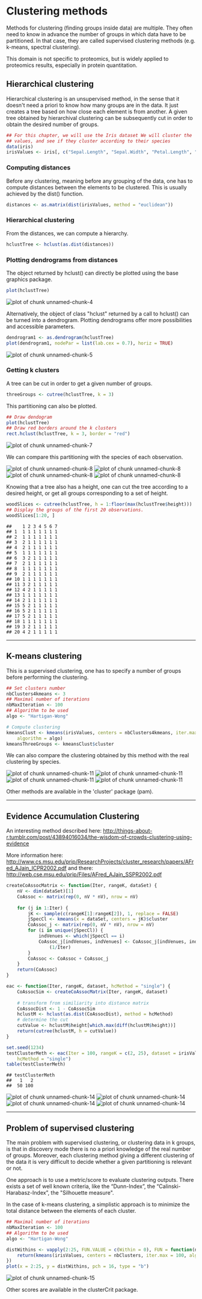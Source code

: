 Clustering methods
========================================================

Methods for clustering (finding groups inside data) are multiple. They often need to know in advance the number of groups in which data have to be partitioned. In that case, they are called supervised clustering methods (e.g. k-means, spectral clustering). 

This domain is not specific to proteomics, but is widely applied to proteomics results, especially in protein quantitation.


Hierarchical clustering
--------------------------------------------------------------------------------

Hierarchical clustering is an unsupervised method, in the sense that it doesn't need a priori to know how many groups are in the data. It just creates a tree based on how close each element is from another. 
A given tree obtained by hierarchival clustering can be subsequently cut in order to obtain the desired number of groups.



```r
## For this chapter, we will use the Iris dataset We will cluster the
## values, and see if they cluster according to their species
data(iris)
irisValues <- iris[, c("Sepal.Length", "Sepal.Width", "Petal.Length", "Petal.Width")]
```



### Computing distances

Before any clustering, meaning before any grouping of the data, one has to compute distances between the elements to be clustered. This is usually achieved by the dist() function.


```r
distances <- as.matrix(dist(irisValues, method = "euclidean"))
```



### Hierarchical clustering

From the distances, we can compute a hierarchy.


```r
hclustTree <- hclust(as.dist(distances))
```



### Plotting dendrograms from distances

The object returned by hclust() can directly be plotted using the base graphics package.


```r
plot(hclustTree)
```

![plot of chunk unnamed-chunk-4](figure/unnamed-chunk-4.png) 


Alternatively, the object of class "hclust" returned by a call to hclust() can be turned into a dendrogram. Plotting dendrograms offer more possibilities and accessible parameters.


```r
dendrogram1 <- as.dendrogram(hclustTree)
plot(dendrogram1, nodePar = list(lab.cex = 0.7), horiz = TRUE)
```

![plot of chunk unnamed-chunk-5](figure/unnamed-chunk-5.png) 



### Getting k clusters

A tree can be cut in order to get a given number of groups.


```r
threeGroups <- cutree(hclustTree, k = 3)
```


This partitioning can also be plotted.


```r
## Draw dendogram
plot(hclustTree)
## Draw red borders around the k clusters
rect.hclust(hclustTree, k = 3, border = "red")
```

![plot of chunk unnamed-chunk-7](figure/unnamed-chunk-7.png) 


We can compare this partitioning with the species of each observation.

![plot of chunk unnamed-chunk-8](figure/unnamed-chunk-81.png) ![plot of chunk unnamed-chunk-8](figure/unnamed-chunk-82.png) ![plot of chunk unnamed-chunk-8](figure/unnamed-chunk-83.png) ![plot of chunk unnamed-chunk-8](figure/unnamed-chunk-84.png) 


Knowing that a tree also has a height, one can cut the tree according to a desired height, or get all groups corresponding to a set of height.



```r
woodSlices <- cutree(hclustTree, h = 1:floor(max(hclustTree$height)))
## Display the groups of the first 20 observations.
woodSlices[1:20, ]
```

```
##    1 2 3 4 5 6 7
## 1  1 1 1 1 1 1 1
## 2  1 1 1 1 1 1 1
## 3  2 1 1 1 1 1 1
## 4  2 1 1 1 1 1 1
## 5  1 1 1 1 1 1 1
## 6  3 2 1 1 1 1 1
## 7  2 1 1 1 1 1 1
## 8  1 1 1 1 1 1 1
## 9  2 1 1 1 1 1 1
## 10 1 1 1 1 1 1 1
## 11 3 2 1 1 1 1 1
## 12 4 2 1 1 1 1 1
## 13 1 1 1 1 1 1 1
## 14 2 1 1 1 1 1 1
## 15 5 2 1 1 1 1 1
## 16 5 2 1 1 1 1 1
## 17 5 2 1 1 1 1 1
## 18 1 1 1 1 1 1 1
## 19 3 2 1 1 1 1 1
## 20 4 2 1 1 1 1 1
```


--------------------------------------------------------------------------------

K-means clustering
--------------------------------------------------------------------------------

This is a supervised clustering, one has to specify a number of groups before performing the clustering.


```r
## Set clusters number
nbClusters4kmeans <- 3
## Maximal number of iterations
nbMaxIteration <- 100
## Algorithm to be used
algo <- "Hartigan-Wong"

# Compute clustering
kmeansClust <- kmeans(irisValues, centers = nbClusters4kmeans, iter.max = nbMaxIteration, 
    algorithm = algo)
kmeansThreeGroups <- kmeansClust$cluster
```


We can also compare the clustering obtained by this method with the real clustering by species.

![plot of chunk unnamed-chunk-11](figure/unnamed-chunk-111.png) ![plot of chunk unnamed-chunk-11](figure/unnamed-chunk-112.png) ![plot of chunk unnamed-chunk-11](figure/unnamed-chunk-113.png) ![plot of chunk unnamed-chunk-11](figure/unnamed-chunk-114.png) 


Other methods are available in the 'cluster' package (pam).

-------------------------------------------------------------------------------- 

Evidence Accumulation Clustering
-------------------------------------------------------------------------------- 

An interesting method described here:
http://things-about-r.tumblr.com/post/43894016034/the-wisdom-of-crowds-clustering-using-evidence

More information here:
http://www.cs.msu.edu/prip/ResearchProjects/cluster_research/papers/AFred_AJain_ICPR2002.pdf
and there:
http://web.cse.msu.edu/prip/Files/AFred_AJain_SSPR2002.pdf




```r
createCoAssocMatrix <- function(Iter, rangeK, dataSet) {
    nV <- dim(dataSet)[1]
    CoAssoc <- matrix(rep(0, nV * nV), nrow = nV)
    
    for (j in 1:Iter) {
        jK <- sample(c(rangeK[1]:rangeK[2]), 1, replace = FALSE)
        jSpecCl <- kmeans(x = dataSet, centers = jK)$cluster
        CoAssoc_j <- matrix(rep(0, nV * nV), nrow = nV)
        for (i in unique(jSpecCl)) {
            indVenues <- which(jSpecCl == i)
            CoAssoc_j[indVenues, indVenues] <- CoAssoc_j[indVenues, indVenues] + 
                (1/Iter)
        }
        CoAssoc <- CoAssoc + CoAssoc_j
    }
    return(CoAssoc)
}

eac <- function(Iter, rangeK, dataset, hcMethod = "single") {
    CoAssocSim <- createCoAssocMatrix(Iter, rangeK, dataset)
    
    # transform from similiarity into distance matrix
    CoAssocDist <- 1 - CoAssocSim
    hclustM <- hclust(as.dist(CoAssocDist), method = hcMethod)
    # determine the cut
    cutValue <- hclustM$height[which.max(diff(hclustM$height))]
    return(cutree(hclustM, h = cutValue))
}
```



```r
set.seed(1234)
testClusterMeth <- eac(Iter = 100, rangeK = c(2, 25), dataset = irisValues, 
    hcMethod = "single")
table(testClusterMeth)
```

```
## testClusterMeth
##   1   2 
##  50 100
```


![plot of chunk unnamed-chunk-14](figure/unnamed-chunk-141.png) ![plot of chunk unnamed-chunk-14](figure/unnamed-chunk-142.png) ![plot of chunk unnamed-chunk-14](figure/unnamed-chunk-143.png) ![plot of chunk unnamed-chunk-14](figure/unnamed-chunk-144.png) 



--------------------------------------------------------------------------------

Problem of supervised clustering
--------------------------------------------------------------------------------

The main problem with supervised clustering, or clustering data in k groups, is that in discovery mode there is no a priori knowledge of the real number of groups. Moreover, each clustering method giving a different clustering of the data it is very difficult to decide whether a given partitioning is relevant or not.

One approach is to use a metric/score to evaluate clustering outputs. There exists a set of well known criteria, like the “Dunn-Index”, the “Calinski-Harabasz-Index”, the "Silhouette measure". 

In the case of k-means clustering, a simplistic approach is to minimize the total distance between the elements of each cluster.


```r
## Maximal number of iterations
nbMaxIteration <- 100
## Algorithm to be used
algo <- "Hartigan-Wong"

distWithins <- vapply(2:25, FUN.VALUE = c(Within = 0), FUN = function(nbClusters) {
    return(kmeans(irisValues, centers = nbClusters, iter.max = 100, algorithm = "Hartigan-Wong")$tot.withinss)
})
plot(x = 2:25, y = distWithins, pch = 16, type = "b")
```

![plot of chunk unnamed-chunk-15](figure/unnamed-chunk-15.png) 



Other scores are available in the clusterCrit package.



